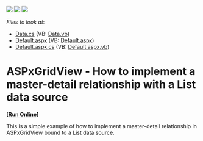 <!-- default badges list -->
![](https://img.shields.io/endpoint?url=https://codecentral.devexpress.com/api/v1/VersionRange/128534565/13.2.5%2B)
[![](https://img.shields.io/badge/Open_in_DevExpress_Support_Center-FF7200?style=flat-square&logo=DevExpress&logoColor=white)](https://supportcenter.devexpress.com/ticket/details/E5018)
[![](https://img.shields.io/badge/📖_How_to_use_DevExpress_Examples-e9f6fc?style=flat-square)](https://docs.devexpress.com/GeneralInformation/403183)
<!-- default badges end -->
<!-- default file list -->
*Files to look at*:

* [Data.cs](./CS/Data.cs) (VB: [Data.vb](./VB/Data.vb))
* [Default.aspx](./CS/Default.aspx) (VB: [Default.aspx](./VB/Default.aspx))
* [Default.aspx.cs](./CS/Default.aspx.cs) (VB: [Default.aspx.vb](./VB/Default.aspx.vb))
<!-- default file list end -->
# ASPxGridView - How to implement a master-detail relationship with a List data source
<!-- run online -->
**[[Run Online]](https://codecentral.devexpress.com/e5018/)**
<!-- run online end -->


<p>This is a simple example of how to implement a master-detail relationship in ASPxGridView bound to a List data source.</p>

<br/>


